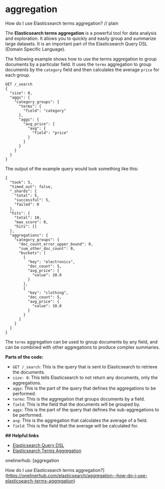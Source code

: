 # aggregation

How do I use Elasticsearch terms aggregation?
// plain

The **Elasticsearch terms aggregation** is a powerful tool for data analysis and exploration. It allows you to quickly and easily group and summarize large datasets. It is an important part of the Elasticsearch Query DSL (Domain Specific Language).

The following example shows how to use the terms aggregation to group documents by a particular field. It uses the `terms` aggregation to group documents by the `category` field and then calculates the average `price` for each group.

```
GET /_search
{
  "size": 0,
  "aggs": {
    "category_groups": {
      "terms": {
        "field": "category"
      },
      "aggs": {
        "avg_price": {
          "avg": {
            "field": "price"
          }
        }
      }
    }
  }
}
```

The output of the example query would look something like this:

```
{
  "took": 5,
  "timed_out": false,
  "_shards": {
    "total": 5,
    "successful": 5,
    "failed": 0
  },
  "hits": {
    "total": 10,
    "max_score": 0,
    "hits": []
  },
  "aggregations": {
    "category_groups": {
      "doc_count_error_upper_bound": 0,
      "sum_other_doc_count": 0,
      "buckets": [
        {
          "key": "electronics",
          "doc_count": 5,
          "avg_price": {
            "value": 20.0
          }
        },
        {
          "key": "clothing",
          "doc_count": 5,
          "avg_price": {
            "value": 10.0
          }
        }
      ]
    }
  }
}
```

The `terms` aggregation can be used to group documents by any field, and can be combined with other aggregations to produce complex summaries.

**Parts of the code:**
- `GET /_search`: This is the query that is sent to Elasticsearch to retrieve the documents.
- `size: 0`: This tells Elasticsearch to not return any documents, only the aggregations.
- `aggs`: This is the part of the query that defines the aggregations to be performed.
- `terms`: This is the aggregation that groups documents by a field.
- `field`: This is the field that the documents will be grouped by.
- `aggs`: This is the part of the query that defines the sub-aggregations to be performed.
- `avg`: This is the aggregation that calculates the average of a field.
- `field`: This is the field that the average will be calculated for.

**## Helpful links**
- [Elasticsearch Query DSL](https://www.elastic.co/guide/en/elasticsearch/reference/current/query-dsl.html)
- [Elasticsearch Terms Aggregation](https://www.elastic.co/guide/en/elasticsearch/reference/current/search-aggregations-bucket-terms-aggregation.html)

onelinerhub: [aggregation

How do I use Elasticsearch terms aggregation?](https://onelinerhub.com/elasticsearch/aggregation--how-do-i-use-elasticsearch-terms-aggregation)